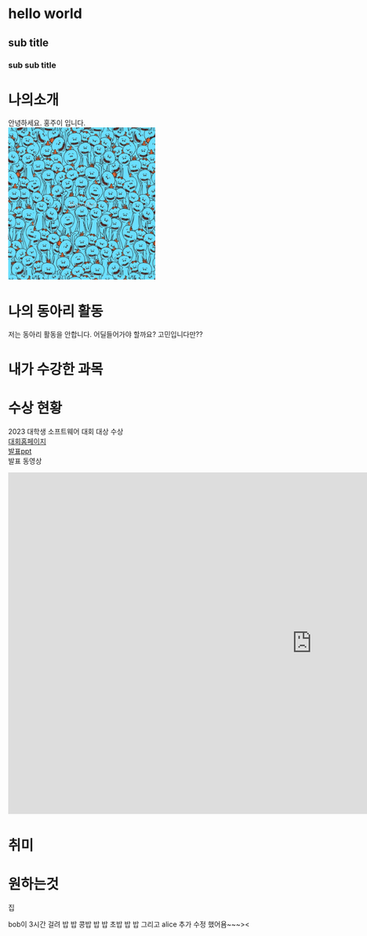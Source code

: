 # hello world
## sub title
### sub sub title

#  나의소개
안녕하세요. 홍주이 입니다. <br> 
<img src="1.jpg" width="300" height="310"> <br>

# 나의 동아리 활동
저는 동아리 활동을 안합니다. 어딜들어가야 할까요? 고민입니다만?? <br>

# 내가 수강한 과목


# 수상 현황
2023 대학생 소프트웨어 대회 대상 수상 <br>
[대회홈페이지](https://www.naver.com) <br>
[발표ppt](/presentation.pptx) <br>
발표 동영상 <br>
<iframe width="1237" height="696" src="https://www.youtube.com/embed/EGL1Epks1AY" title="Homeboy - memories... [Full Album]" frameborder="0" allow="accelerometer; autoplay; clipboard-write; encrypted-media; gyroscope; picture-in-picture; web-share" allowfullscreen></iframe>

# 취미


# 원하는것
집


bob이 3시간 걸려 밥 밥 콩밥 밥 밥 초밥 밥 밥 
그리고 alice 추가 수정 했어욤~~~><


